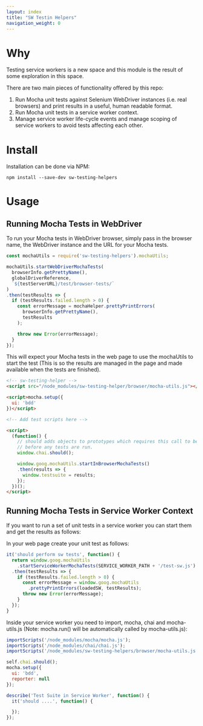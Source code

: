 ```yaml
---
layout: index
title: "SW Testin Helpers"
navigation_weight: 0
---
```


# Why

Testing service workers is a new space and this module is the result of some
exploration in this space.

There are two main pieces of functionality offered by this repo:

1. Run Mocha unit tests against Selenium WebDriver instances
(i.e. real browsers) and print results in a useful, human readable format.
1. Run Mocha unit tests in a service worker context.
1. Manage service worker life-cycle events and manage scoping of service
workers to avoid tests affecting each other.

# Install

Installation can be done via NPM:

    npm install --save-dev sw-testing-helpers

# Usage

## Running Mocha Tests in WebDriver

To run your Mocha tests in WebDriver browser, simply pass in the browser name,
the WebDriver instance and the URL for your Mocha tests.

```javascript
const mochaUtils = require('sw-testing-helpers').mochaUtils;

mochaUtils.startWebDriverMochaTests(
  browserInfo.getPrettyName(),
  globalDriverReference,
  `${testServerURL}/test/browser-tests/`
)
.then(testResults => {
  if (testResults.failed.length > 0) {
    const errorMessage = mochaHelper.prettyPrintErrors(
      browserInfo.getPrettyName(),
      testResults
    );

    throw new Error(errorMessage);
  }
});
```

This will expect your Mocha tests in the web page to use the mochaUtils to
start the test (This is so the results are managed in the page and made
available when the tests are finished).

```html
<!-- sw-testing-helper -->
<script src="/node_modules/sw-testing-helper/browser/mocha-utils.js"></script>

<script>mocha.setup({
  ui: 'bdd'
})</script>

<!-- Add test scripts here -->

<script>
  (function() {
    // should adds objects to prototypes which requires this call to be made
    // before any tests are run.
    window.chai.should();

    window.goog.mochaUtils.startInBrowserMochaTests()
    .then(results => {
      window.testsuite = results;
    });
  })();
</script>
```

## Running Mocha Tests in Service Worker Context

If you want to run a set of unit tests in a service worker you can start them
and get the results as follows:

In your web page create your unit test as follows:

```javascript
it('should perform sw tests', function() {
  return window.goog.mochaUtils
    .startServiceWorkerMochaTests(SERVICE_WORKER_PATH + '/test-sw.js')
  .then(testResults => {
    if (testResults.failed.length > 0) {
      const errorMessage = window.goog.mochaUtils
        .prettyPrintErrors(loadedSW, testResults);
      throw new Error(errorMessage);
    }
  });
}
```

Inside your service worker you need to import, mocha, chai and
mocha-utils.js (Note: mocha.run() will be automatically called
by mocha-utils.js):

```javascript
importScripts('/node_modules/mocha/mocha.js');
importScripts('/node_modules/chai/chai.js');
importScripts('/node_modules/sw-testing-helpers/browser/mocha-utils.js');

self.chai.should();
mocha.setup({
  ui: 'bdd',
  reporter: null
});

describe('Test Suite in Service Worker', function() {
  it('should ....', function() {

  });
});
```
